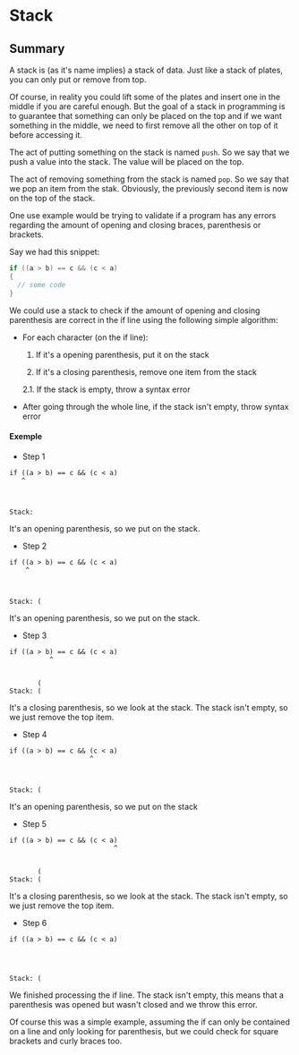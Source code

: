 # Stack

## Summary

A stack is (as it's name implies) a stack of data.
Just like a stack of plates, you can only put or remove from top.

Of course, in reality you could lift some of the plates and insert one in the middle if you are careful enough.
But the goal of a stack in programming is to guarantee that something can only be placed on the top and if we want something in the middle, we need to first remove all the other on top of it before accessing it.

The act of putting something on the stack is named `push`.
So we say that we push a value into the stack.
The value will be placed on the top.

The act of removing something from the stack is named `pop`.
So we say that we pop an item from the stak.
Obviously, the previously second item is now on the top of the stack.

One use example would be trying to validate if a program has any errors regarding the amount of opening and closing braces, parenthesis or brackets.

Say we had this snippet:

```cpp
if ((a > b) == c && (c < a)
{
  // some code
}
```

We could use a stack to check if the amount of opening and closing parenthesis are correct in the if line using the following simple algorithm:

- For each character (on the if line):

  1. If it's a opening parenthesis, put it on the stack

  2. If it's a closing parenthesis, remove one item from the stack

    2.1. If the stack is empty, throw a syntax error

- After going through the whole line, if the stack isn't empty, throw syntax error

#### Exemple

- Step 1

```
if ((a > b) == c && (c < a)
   ^



Stack:
```

It's an opening parenthesis, so we put on the stack.

- Step 2

```
if ((a > b) == c && (c < a)
    ^



Stack: (
```

It's an opening parenthesis, so we put on the stack.

- Step 3

```
if ((a > b) == c && (c < a)
          ^


       (
Stack: (
```

It's a closing parenthesis, so we look at the stack.
The stack isn't empty, so we just remove the top item.

- Step 4

```
if ((a > b) == c && (c < a)
                    ^



Stack: (
```

It's an opening parenthesis, so we put on the stack

- Step 5

```
if ((a > b) == c && (c < a)
                          ^


       (
Stack: (
```

It's a closing parenthesis, so we look at the stack.
The stack isn't empty, so we just remove the top item.

- Step 6

```
if ((a > b) == c && (c < a)




Stack: (
```

We finished processing the if line.
The stack isn't empty, this means that a parenthesis was opened but wasn't closed and we throw this error.

Of course this was a simple example, assuming the if can only be contained on a line and only looking for parenthesis, but we could check for square brackets and curly braces too.
